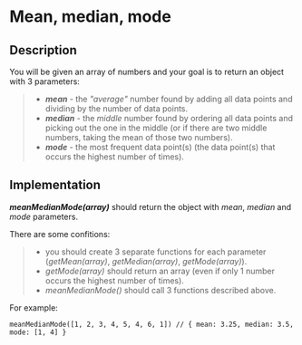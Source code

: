 # Mean, median, mode

## Description

You will be given an array of numbers and your goal is to return an object with 3 parameters:

>   - **_mean_** - the _"average"_ number found by adding all data points and dividing by the number of data points.
>   - **_median_** - the _middle_ number found by ordering all data points and picking out the one in the middle (or if there are two middle numbers, taking the mean of those two numbers).
>   - **_mode_** - the most frequent data point(s) (the data point(s) that occurs the highest number of times).

## Implementation

**_meanMedianMode(array)_** should return the object with _mean_, _median_ and _mode_ parameters.

There are some confitions:
>   - you should create 3 separate functions for each parameter (_getMean(array)_, _getMedian(array)_, _getMode(array)_).
>   - _getMode(array)_ should return an array (even if only 1 number occurs the highest number of times).
>   - _meanMedianMode()_ should call 3 functions described above.

For example:

```
meanMedianMode([1, 2, 3, 4, 5, 4, 6, 1]) // { mean: 3.25, median: 3.5, mode: [1, 4] }
```
